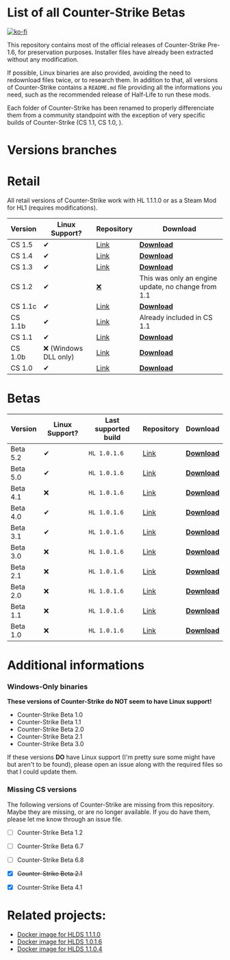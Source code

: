 # List of all Counter-Strike Betas 

[![ko-fi](https://ko-fi.com/img/githubbutton_sm.svg)](https://ko-fi.com/P5P27UZHV)

This repository contains most of the official releases of Counter-Strike Pre-1.6, for preservation purposes. Installer files have already been extracted without any modification.

If possible, Linux binaries are also provided, avoiding the need to redownload files twice, or to research them. In addition to that, all versions of Counter-Strike contains a `README.md` file providing all the informations you need, such as the recommended release of Half-Life to run these mods.

Each folder of Counter-Strike has been renamed to properly differenciate them from a community standpoint with the exception of very specific builds of Counter-Strike (CS 1.1, CS 1.0, ).

# Versions branches

# Retail

All retail versions of Counter-Strike work with HL 1.1.1.0 or as a Steam Mod for HL1 (requires modifications).

| Version | Linux Support? | Repository | Download |
| -------- | ------- | -------- | -------- |
| CS 1.5 | ✔ | [Link](https://github.com/Ch0wW/counterstrike-betas/tree/cs15_retail) | [**Download**](https://github.com/Ch0wW/counterstrike-betas/archive/refs/heads/cs15_retail.zip) |
| CS 1.4 | ✔ | [Link](https://github.com/Ch0wW/counterstrike-betas/tree/cs14_retail) | [**Download**](https://github.com/Ch0wW/counterstrike-betas/archive/refs/heads/cs14_retail.zip) |
| CS 1.3 | ✔ | [Link](https://github.com/Ch0wW/counterstrike-betas/tree/cs13_retail) | [**Download**](https://github.com/Ch0wW/counterstrike-betas/archive/refs/heads/cs13_retail.zip) |
| CS 1.2 | ✔ | [❌](https://github.com/Ch0wW/counterstrike-betas/tree/cs11_retail) | This was only an engine update, no change from 1.1 |
| CS 1.1c | ✔ | [Link](https://github.com/Ch0wW/counterstrike-betas/tree/cs11_retail) | [**Download**](https://github.com/Ch0wW/counterstrike-betas/archive/refs/heads/cs11_retail.zip) |
| CS 1.1b | ✔ | [Link](https://github.com/Ch0wW/counterstrike-betas/tree/cs11_retail) | Already included in CS 1.1 |
| CS 1.1 | ✔ | [Link](https://github.com/Ch0wW/counterstrike-betas/tree/a98571c1aa4ca3f3a6f42c8848727b34db618bf0) | [**Download**](https://github.com/Ch0wW/counterstrike-betas/archive/a98571c1aa4ca3f3a6f42c8848727b34db618bf0.zip) |
| CS 1.0b | ❌ (Windows DLL only) | [Link](https://github.com/Ch0wW/counterstrike-betas/tree/cs10_retail) | [**Download**](https://github.com/Ch0wW/counterstrike-betas/archive/refs/heads/cs10_retail.zip) |
| CS 1.0 | ✔ | [Link](https://github.com/Ch0wW/counterstrike-betas/tree/ab6a359832dac535b4e4f25c7d15e724ea514cc1) | [**Download**](https://github.com/Ch0wW/counterstrike-betas/archive/ab6a359832dac535b4e4f25c7d15e724ea514cc1.zip) |

# Betas
| Version | Linux Support? | Last supported build | Repository | Download |
| -------- | ------- | ------- | -------- | -------- |
| Beta 5.2 | ✔ | `HL 1.0.1.6` | [Link](https://github.com/Ch0wW/counterstrike-betas/tree/csbeta52) | [**Download**](https://github.com/Ch0wW/counterstrike-betas/archive/refs/heads/csbeta52.zip) |
| Beta 5.0 | ✔ | `HL 1.0.1.6` | [Link](https://github.com/Ch0wW/counterstrike-betas/tree/csbeta50) | [**Download**](https://github.com/Ch0wW/counterstrike-betas/archive/refs/heads/csbeta50.zip) |
| Beta 4.1 | ❌ | `HL 1.0.1.6` | [Link](https://github.com/Ch0wW/counterstrike-betas/tree/csbeta41) | [**Download**](https://github.com/Ch0wW/counterstrike-betas/archive/refs/heads/csbeta41.zip) |
| Beta 4.0 | ✔ | `HL 1.0.1.6` | [Link](https://github.com/Ch0wW/counterstrike-betas/tree/csbeta40) | [**Download**](https://github.com/Ch0wW/counterstrike-betas/archive/refs/heads/csbeta40.zip) |
| Beta 3.1 | ✔ | `HL 1.0.1.6` | [Link](https://github.com/Ch0wW/counterstrike-betas/tree/csbeta31) | [**Download**](https://github.com/Ch0wW/counterstrike-betas/archive/refs/heads/csbeta31.zip) |
| Beta 3.0 | ❌ | `HL 1.0.1.6` | [Link](https://github.com/Ch0wW/counterstrike-betas/tree/csbeta30) | [**Download**](https://github.com/Ch0wW/counterstrike-betas/archive/refs/heads/csbeta30.zip) |
| Beta 2.1 | ❌ | `HL 1.0.1.6` | [Link](https://github.com/Ch0wW/counterstrike-betas/tree/csbeta21) | [**Download**](https://github.com/Ch0wW/counterstrike-betas/archive/refs/heads/csbeta21.zip) |
| Beta 2.0 | ❌ | `HL 1.0.1.6` | [Link](https://github.com/Ch0wW/counterstrike-betas/tree/csbeta20) | [**Download**](https://github.com/Ch0wW/counterstrike-betas/archive/refs/heads/csbeta20.zip) |
| Beta 1.1 | ❌ | `HL 1.0.1.6` | [Link](https://github.com/Ch0wW/counterstrike-betas/tree/csbeta11) | [**Download**](https://github.com/Ch0wW/counterstrike-betas/archive/refs/heads/csbeta11.zip) |
| Beta 1.0 | ❌ | `HL 1.0.1.6` | [Link](https://github.com/Ch0wW/counterstrike-betas/tree/csbeta10) | [**Download**](https://github.com/Ch0wW/counterstrike-betas/archive/refs/heads/csbeta10.zip) |

# Additional informations
### Windows-Only binaries 
**These versions of Counter-Strike do __NOT__ seem to have Linux support!**
- Counter-Strike Beta 1.0
- Counter-Strike Beta 1.1
- Counter-Strike Beta 2.0
- Counter-Strike Beta 2.1
- Counter-Strike Beta 3.0

If these versions **DO** have Linux support (I'm pretty sure some might have but aren't to be found), please open an issue along with the required files so that I could update them.

### Missing CS versions

The following versions of Counter-Strike are missing from this repository. Maybe they are missing, or are no longer available. If you do have them, please let me know through an issue file.
- [ ] Counter-Strike Beta 1.2
- [ ] Counter-Strike Beta 6.7
- [ ] Counter-Strike Beta 6.8
- [x] ~~Counter-Strike Beta 2.1~~
- [x] Counter-Strike Beta 4.1


# Related projects:
- [Docker image for HLDS 1.1.1.0](https://github.com/Ch0wW/docker-hlds-won2)
- [Docker image for HLDS 1.0.1.6](https://github.com/Ch0wW/docker-hlds-won2-1016)
- [Docker image for HLDS 1.1.0.4](https://github.com/Ch0wW/docker-hlds-won2-1104)